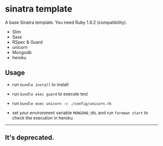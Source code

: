 # sinatra template
A base Sinatra template. You need Ruby 1.9.2 (compatibility).

- Slim
- Sass
- RSpec & Guard
- unicorn
- Mongodb
- heroku

## Usage

- run `bundle install` to install

- run `bundle exec guard` to execute test

- run `bundle exec unicorn -c ./config/unicorn.rb`

- set your environment variable `MONGOHQ_URL` and run `foreman start` to check the execution in heroku.

--------------------
It's deprecated.
--------------------